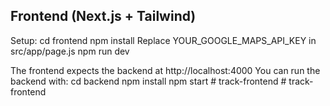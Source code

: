 Frontend (Next.js + Tailwind)
----------------------------
Setup:
  cd frontend
  npm install
  Replace YOUR_GOOGLE_MAPS_API_KEY in src/app/page.js
  npm run dev

The frontend expects the backend at http://localhost:4000
You can run the backend with:
  cd backend
  npm install
  npm start
#   t r a c k - f r o n t e n d  
 #   t r a c k - f r o n t e n d  
 